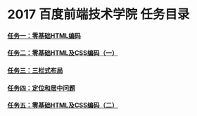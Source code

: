 # 2017 百度前端技术学院 任务目录
#### [任务一：零基础HTML编码](https://github.com/UAustin/Baidu-2017IFE/tree/gh-pages/task111)
#### [任务二：零基础HTML及CSS编码（一）](https://github.com/UAustin/Baidu-2017IFE/tree/gh-pages/task121)
#### [任务三：三栏式布局](https://github.com/UAustin/Baidu-2017IFE/tree/gh-pages/task131)
#### [任务四：定位和居中问题](https://github.com/UAustin/Baidu-2017IFE/tree/gh-pages/task141)
#### [任务五：零基础HTML及CSS编码（二）](https://github.com/UAustin/Baidu-2017IFE/tree/gh-pages/task151)
